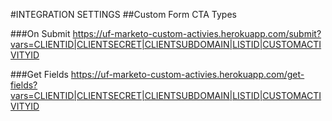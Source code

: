 #INTEGRATION SETTINGS
##Custom Form CTA Types

###On Submit
https://uf-marketo-custom-activies.herokuapp.com/submit?vars=CLIENTID|CLIENTSECRET|CLIENTSUBDOMAIN|LISTID|CUSTOMACTIVITYID

###Get Fields
https://uf-marketo-custom-activies.herokuapp.com/get-fields?vars=CLIENTID|CLIENTSECRET|CLIENTSUBDOMAIN|LISTID|CUSTOMACTIVITYID